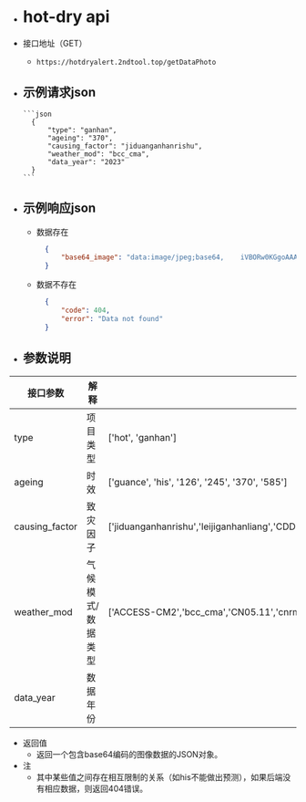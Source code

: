 - # hot-dry api
- 接口地址（GET）
	- `https://hotdryalert.2ndtool.top/getDataPhoto`
- 示例请求json
	- 
	  ```json
	    {
            "type": "ganhan",
            "ageing": "370",
            "causing_factor": "jiduanganhanrishu",
            "weather_mod": "bcc_cma",
            "data_year": "2023"
	    }
	  ```
- 示例响应json
    - 
	- 数据存在
	  ```json
	    {
	        "base64_image": "data:image/jpeg;base64,    iVBORw0KGgoAAAANSUhEUgAAChIAAAYKCAYAAAA4NGMfAAAAAXNSR0IArs4c6QAAIABJREFUeF7..."
	    }
	  ```
    
    - 数据不存在
	  ```json
	    {
            "code": 404,
            "error": "Data not found"
        }
	  ```
        

- ## 参数说明

| 接口参数       | 解释              | 可选值                                                                                                                                                                                                                    |
| -------------- | ----------------- | ------------------------------------------------------------------------------------------------------------------------------------------------------------------------------------------------------------------------- |
| type           | 项目类型          | ['hot', 'ganhan']                                                                                                                                                                                                         |
| ageing         | 时效              | ['guance', 'his', '126', '245', '370', '585']                                                                                                                                                                             |
| causing_factor | 致灾因子          | ['jiduanganhanrishu','leijiganhanliang','CDD','CWD','jiduangaowenliang','jiduangaowenrishu','nuanye(TN90P)','nuanzhou(TX90P)','xiaririshu(SU)','reyerishu(TR)','nianzuidazuigaowendu(TXx)','nianzuixiaozuigaowendu(TXn)'] |
| weather_mod    | 气候模式/数据类型 | ['ACCESS-CM2','bcc_cma','CN05.11','cnrm6','HadGEM-GC31-LL','INM-CM5-0','IPSL-CM6A-LR','MRI-ESM2-0']                                                                                                                       |
| data_year      | 数据年份          |                                                                                                                                                                                                                           |

- 返回值
	- 返回一个包含base64编码的图像数据的JSON对象。
- 注
  - 其中某些值之间存在相互限制的关系（如his不能做出预测），如果后端没有相应数据，则返回404错误。